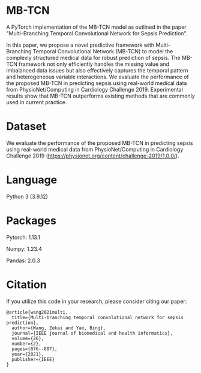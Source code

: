 # MB-TCN
A PyTorch implementation of the MB-TCN model as outlined in the paper "Multi-Branching Temporal Convolutional Network for Sepsis Prediction".

In this paper, we propose a novel predictive framework with Multi-Branching Temporal Convolutional Network (MB-TCN) to model the complexly structured medical data for robust prediction of sepsis. The MB-TCN framework not only efficiently handles the missing value and imbalanced data issues but also effectively captures the temporal pattern and heterogeneous variable interactions. We evaluate the performance of the proposed MB-TCN in predicting sepsis using real-world medical data from PhysioNet/Computing in Cardiology Challenge 2019. Experimental results show that MB-TCN outperforms existing methods that are commonly used in current practice.

# Dataset
We evaluate the performance of the proposed MB-TCN in predicting sepsis using real-world medical data from PhysioNet/Computing in Cardiology Challenge 2019 (https://physionet.org/content/challenge-2019/1.0.0/).

# Language
Python 3 (3.9.12)

# Packages
Pytorch: 1.13.1

Numpy: 1.23.4

Pandas: 2.0.3

# Citation
If you utilize this code in your research, please consider citing our paper:

```
@article{wang2021multi,
  title={Multi-branching temporal convolutional network for sepsis prediction},
  author={Wang, Zekai and Yao, Bing},
  journal={IEEE journal of biomedical and health informatics},
  volume={26},
  number={2},
  pages={876--887},
  year={2021},
  publisher={IEEE}
}

```


